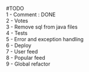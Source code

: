 #TODO  
1 - Comment : DONE  
2 - Votes  
3 - Remove sql from java files  
4 - Tests  
5 - Error and exception handling  
6 - Deploy  
7 - User feed  
8 - Popular feed  
9 - Global refactor  